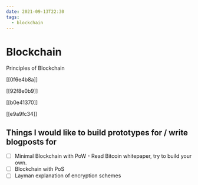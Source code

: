 ```yaml
---
date: 2021-09-13T22:30
tags: 
  - blockchain
---
```


# Blockchain

Principles of Blockchain

[[0f6e4b8a]]

[[92f8e0b9]]

[[b0e41370]]

[[e9a9fc34]]

## Things I would like to build prototypes for / write blogposts for

- [ ] Minimal Blockchain with PoW
      - Read Bitcoin whitepaper, try to build your own.
- [ ] Blockchain with PoS
- [ ] Layman explanation of encryption schemes
